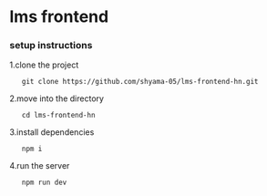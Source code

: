 # lms frontend
### setup instructions
1.clone the project
```
   git clone https://github.com/shyama-05/lms-frontend-hn.git

```
2.move into the directory
```
   cd lms-frontend-hn
```
3.install dependencies
```
   npm i
```

4.run the server
```
   npm run dev

```

